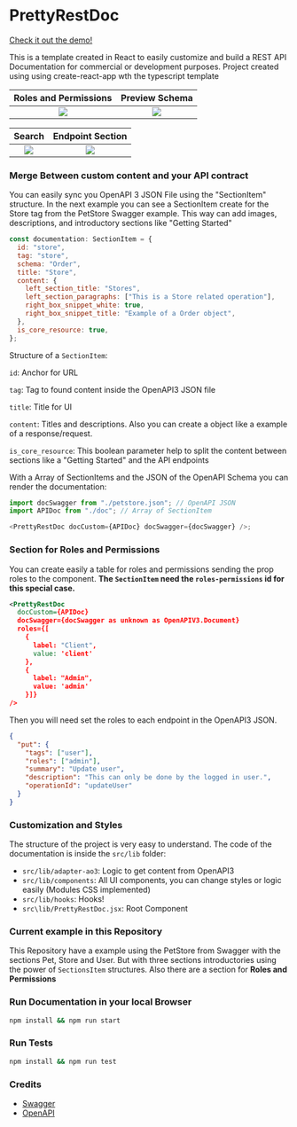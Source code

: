 # PrettyRestDoc

[Check it out the demo!](https://charlyjazz.github.io/prettyrestdoc/#User)

This is a template created in React to easily customize and build a REST API Documentation for commercial or development purposes. Project created using using create-react-app wth the typescript template

|                                            Roles and Permissions                                            |                                               Preview Schema                                                |
| :---------------------------------------------------------------------------------------------------------: | :---------------------------------------------------------------------------------------------------------: |
| ![](https://user-images.githubusercontent.com/12489333/124013991-59944b00-d9b9-11eb-825e-5a02a9b99487.jpeg) | ![](https://user-images.githubusercontent.com/12489333/124013983-57ca8780-d9b9-11eb-90b6-6a0227e8bac3.jpeg) |

|                                                   Search                                                    |                                              Endpoint Section                                               |
| :---------------------------------------------------------------------------------------------------------: | :---------------------------------------------------------------------------------------------------------: |
| ![](https://user-images.githubusercontent.com/12489333/124014002-5b5e0e80-d9b9-11eb-90ae-90e42f798149.jpeg) | ![](https://user-images.githubusercontent.com/12489333/124014698-3a49ed80-d9ba-11eb-9357-4678e4ebe17c.jpeg) |

### Merge Between custom content and your API contract

You can easily sync you OpenAPI 3 JSON File using the "SectionItem" structure. In the next example you can see a SectionItem create for the Store tag from the PetStore Swagger example. This way can add images, descriptions, and introductory sections like "Getting Started"

```javascript
const documentation: SectionItem = {
  id: "store",
  tag: "store",
  schema: "Order",
  title: "Store",
  content: {
    left_section_title: "Stores",
    left_section_paragraphs: ["This is a Store related operation"],
    right_box_snippet_white: true,
    right_box_snippet_title: "Example of a Order object",
  },
  is_core_resource: true,
};
```

Structure of a `SectionItem`:

`id`: Anchor for URL

`tag`: Tag to found content inside the OpenAPI3 JSON file

`title`: Title for UI

`content`: Titles and descriptions. Also you can create a object like a example of a response/request.

`is_core_resource`: This boolean parameter help to split the content between sections like a "Getting Started" and the API endpoints

With a Array of SectionItems and the JSON of the OpenAPI Schema you can render the documentation:

```javascript
import docSwagger from "./petstore.json"; // OpenAPI JSON
import APIDoc from "./doc"; // Array of SectionItem

<PrettyRestDoc docCustom={APIDoc} docSwagger={docSwagger} />;
```

### Section for Roles and Permissions

You can create easily a table for roles and permissions sending the prop roles to the component. **The `SectionItem` need the `roles-permissions` id for this special case.**

```xml
<PrettyRestDoc
  docCustom={APIDoc}
  docSwagger={docSwagger as unknown as OpenAPIV3.Document}
  roles={[
    {
      label: "Client",
      value: 'client'
    },
    {
      label: "Admin",
      value: 'admin'
    }]}
/>
```

Then you will need set the roles to each endpoint in the OpenAPI3 JSON.

```json
{
  "put": {
    "tags": ["user"],
    "roles": ["admin"],
    "summary": "Update user",
    "description": "This can only be done by the logged in user.",
    "operationId": "updateUser"
  }
}
```

### Customization and Styles

The structure of the project is very easy to understand. The code of the documentation is inside the `src/lib` folder:

- `src/lib/adapter-ao3`: Logic to get content from OpenAPI3
- `src/lib/components`: All UI components, you can change styles or logic easily (Modules CSS implemented)
- `src/lib/hooks`: Hooks!
- `src\lib/PrettyRestDoc.jsx`: Root Component

### Current example in this Repository

This Repository have a example using the PetStore from Swagger with the sections Pet, Store and User. But with three sections introductories using the power of `SectionsItem` structures. Also there are a section for **Roles and Permissions**

### Run Documentation in your local Browser

```bash
npm install && npm run start
```

### Run Tests

```bash
npm install && npm run test
```

### Credits

- [Swagger](https://swagger.io/)
- [OpenAPI](https://www.openapis.org/)
